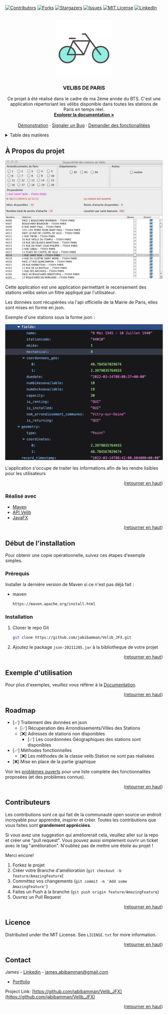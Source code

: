 <div id="top"></div>

[![Contributors][contributors-shield]][contributors-url]
[![Forks][forks-shield]][forks-url]
[![Stargazers][stars-shield]][stars-url]
[![Issues][issues-shield]][issues-url]
[![MIT License][license-shield]][license-url]
[![LinkedIn][linkedin-shield]][linkedin-url]



<!-- PROJECT LOGO -->
<br />
<div align="center">
  <a href="https://github.com/jabibamman/Velib_JFX/blob/master/logo.png">
    <img src="logo.png" alt="Logo" width="180" height="180">
  </a>

<h3 align="center">VELIBS DE PARIS</h3>

  <p align="center">
    Ce projet à été réalisé dans le cadre de ma 2ème année du BTS. C'est une application répertoriant les vélibs disponible dans toutes les stations de  Paris en temps réel.
    <br />
    <a href="https://github.com/jabibamman/Velib_JFX"><strong>Explorer la documentation »</strong></a>
    <br />
    <br />
    <a href="https://github.com/jabibamman/Velib_JFX">Démonstration</a>
    ·
    <a href="https://github.com/jabibamman/Velib_JFX/issues">Signaler un Bug</a>
    ·
    <a href="https://github.com/jabibamman/Velib_JFX/issues">Demander des fonctionalitées </a>
  </p>
</div>



<!-- TABLE OF CONTENTS -->
<details>
  <summary>Table des matières</summary>
  <ol>
    <li>
      <a href="#À-Propos-du-projet">À Propos du projet</a>
      <ul>
        <li><a href="#Réalisé-avec">Réalisé avec</a></li>
      </ul>
    </li>
    <li>
      <a href="#Installation">Installation</a>
      <ul>
        <li><a href="#Prérequis">Prérequis</a></li>
        <li><a href="#installation">Installation</a></li>
      </ul>
    </li>
    <li><a href="#Exemple-d\'utilisation">Utilsations</a></li>
    <li><a href="#roadmap">Roadmap</a></li>
    <li><a href="#Contributeurs">Contributeurs</a></li>
    <li><a href="#Licence">Licence</a></li>
    <li><a href="#contact">Contact</a></li>
  </ol>
</details>



<!-- ABOUT THE PROJECT -->
## À Propos du projet

[![Product Name Screen Shot][product-screenshot1]](https://abib-james.fr)
<p>Cette application est une application permettant le recensement des stations velibs selon un filtre appliqué par l'utilisateur.</p>

<p>Les données sont récupérées via l'api officielle de la Mairie de Paris, elles sont mises en forme en json.</p> 

<p>Exemple d'une stations sous la forme json : </p>

[![Product Name Screen Shot][product-screenshot2]](https://abib-james.fr)

<p>L'application s'occupe de traiter les informations afin de les rendre lisibles pour les utilisateurs</p>

<p align="right">(<a href="#top">retourner en haut</a>)</p>



### Réalisé avec

* [Maven](https://nodejs.dev/)
* [API Velib](https://opendata.paris.fr/explore/dataset/velib-disponibilite-en-temps-reel/)
* [JavaFX](https://openjfx.io/)


<p align="right">(<a href="#top">retourner en haut</a>)</p>



<!-- GETTING STARTED -->
## Début de l'installation

Pour obtenir une copie opérationnelle, suivez ces étapes d'exemple simples.

### Prérequis

Installer la dernière version de Maven si ce n'est pas déjà fait :
* maven
  ```sh
  https://maven.apache.org/install.html
  ```

### Installation

1. Cloner le repo Git
   ```sh
   git clone https://github.com/jabibamman/Velib_JFX.git
   ```
2. Ajoutez le package `json-20211205.jar` à la bibliotheque de votre projet


<p align="right">(<a href="#top">retourner en haut</a>)</p>



<!-- USAGE EXAMPLES -->
## Exemple d'utilisation

Pour plus d'exemples, veuillez vous référer à la [Documentation](https://github.com/jabibamman/Velib_JFX/wiki).

<p align="right">(<a href="#top">retourner en haut</a>)</p>



<!-- ROADMAP -->
## Roadmap

- [✅] Traitement des données en json
    - [✅] Récuperation des Arrondissements/Villes des Stations
    - [❌] Adresses de stations non disponibles
        - [✅] Les coordonnées Géographiques des stations sont disponibles
- [✅] Méthodes fonctionnelles
    - [❌] Les méthodes de la classe velib.Station ne sont pas réalisées
- [❌] Mise en place de la partie graphique

Voir les [problèmes ouverts](https://github.com/github_username/repo_name/issues) pour une liste complète des fonctionnalités proposées (et des problèmes connus).

<p align="right">(<a href="#top">retourner en haut</a>)</p>



<!-- CONTRIBUTING -->
## Contributeurs

Les contributions sont ce qui fait de la communauté open source un endroit incroyable pour apprendre, inspirer et créer. Toutes les contributions que vous faites sont **grandement appréciées**.

Si vous avez une suggestion qui améliorerait cela, veuillez aller sur la repo et créer une "pull request". Vous pouvez aussi simplement ouvrir un ticket avec le tag "amélioration".
N'oubliez pas de mettre une étoile au projet !

Merci encore!

1. Forkez le projet
2. Créer votre Branche d'amélioration (`git checkout -b feature/AmazingFeature`)
3. Committez vos changements (`git commit -m 'Add some AmazingFeature'`)
4. Faites un Push à la branche (`git push origin feature/AmazingFeature`)
5. Ouvrez un Pull Request

<p align="right">(<a href="#top">retourner en haut</a>)</p>



<!-- LICENSE -->
## Licence

Distributed under the MIT License. See `LICENSE.txt` for more information.

<p align="right">(<a href="#top">retourner en haut</a>)</p>



<!-- CONTACT -->
## Contact

James - [Linkedin](https://fr.linkedin.com/in/jamesabib) - james.abibamman@gmail.com
- [Portfolio](https://abib-james.fr)

Project Link: [https://github.com/jabibamman/Velib_JFX](https://github.com/jabibamman/Velib_JFX)

<p align="right">(<a href="#top">retourner en haut</a>)</p>





<!-- MARKDOWN LINKS & IMAGES -->
<!-- https://www.markdownguide.org/basic-syntax/#reference-style-links -->

[contributors-shield]: https://img.shields.io/github/contributors/jabibamman/Velib_JFX.svg?style=for-the-badge

[contributors-url]: https://github.com/jabibamman/Velib_JFX/graphs/contributors

[forks-shield]: https://img.shields.io/github/forks/jabibamman/Velib_JFX.svg?style=for-the-badge

[forks-url]: https://github.com/jabibamman/Velib_JFX/network/members

[stars-shield]: https://img.shields.io/github/stars/jabibamman/Velib_JFX.svg?style=for-the-badge

[stars-url]: https://github.com/jabibamman/Velib_JFX/stargazers

[issues-shield]: https://img.shields.io/github/issues/jabibamman/Velib_JFX.svg?style=for-the-badge

[issues-url]: https://github.com/jabibamman/Velib_JFX/issues

[license-shield]: https://img.shields.io/github/license/jabibamman/Velib_JFX.svg?style=for-the-badge

[license-url]: https://github.com/jabibamman/Velib_JFX/blob/main/LICENSE

[linkedin-shield]: https://img.shields.io/badge/-LinkedIn-black.svg?style=for-the-badge&logo=linkedin&colorB=555

[linkedin-url]: https://linkedin.com/in/jamesabib

[product-screenshot1]: screenshot-1.png

[product-screenshot2]: screenshot-2.png
